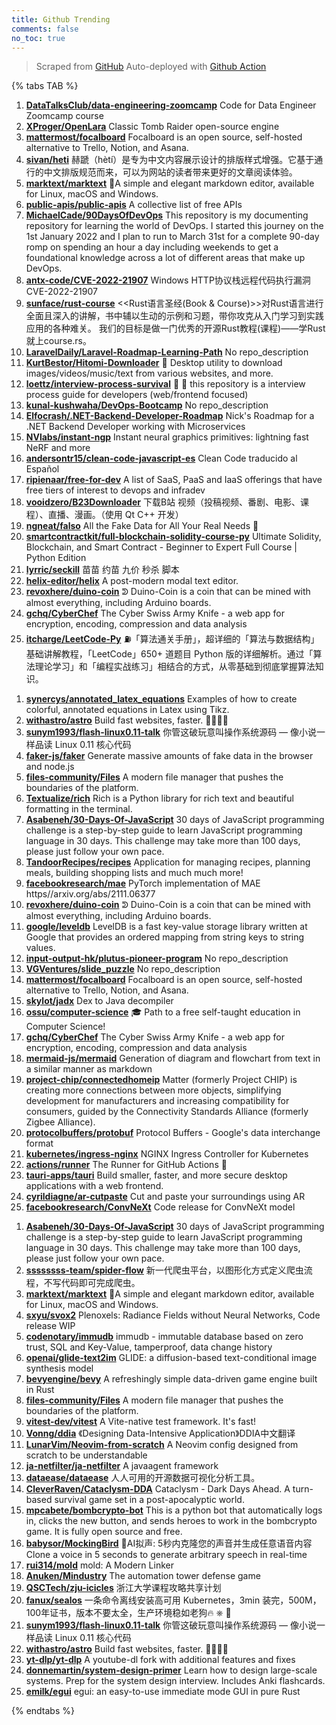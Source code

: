 ```yaml
---
title: Github Trending
comments: false
no_toc: true
---
```


> Scraped from [GitHub](https://github.com/trending)
Auto-deployed with [Github Action](https://docs.github.com/en/actions)

{% tabs TAB %}
<!-- tab Daily -->
1. [**DataTalksClub/data-engineering-zoomcamp**](https://github.com/DataTalksClub/data-engineering-zoomcamp)
Code for Data Engineer Zoomcamp course
2. [**XProger/OpenLara**](https://github.com/XProger/OpenLara)
Classic Tomb Raider open-source engine
3. [**mattermost/focalboard**](https://github.com/mattermost/focalboard)
Focalboard is an open source, self-hosted alternative to Trello, Notion, and Asana.
4. [**sivan/heti**](https://github.com/sivan/heti)
赫蹏（hètí）是专为中文内容展示设计的排版样式增强。它基于通行的中文排版规范而来，可以为网站的读者带来更好的文章阅读体验。
5. [**marktext/marktext**](https://github.com/marktext/marktext)
📝A simple and elegant markdown editor, available for Linux, macOS and Windows.
6. [**public-apis/public-apis**](https://github.com/public-apis/public-apis)
A collective list of free APIs
7. [**MichaelCade/90DaysOfDevOps**](https://github.com/MichaelCade/90DaysOfDevOps)
This repository is my documenting repository for learning the world of DevOps. I started this journey on the 1st January 2022 and I plan to run to March 31st for a complete 90-day romp on spending an hour a day including weekends to get a foundational knowledge across a lot of different areas that make up DevOps.
8. [**antx-code/CVE-2022-21907**](https://github.com/antx-code/CVE-2022-21907)
Windows HTTP协议栈远程代码执行漏洞 CVE-2022-21907
9. [**sunface/rust-course**](https://github.com/sunface/rust-course)
<<Rust语言圣经(Book & Course)>>对Rust语言进行全面且深入的讲解，书中辅以生动的示例和习题，带你攻克从入门学习到实践应用的各种难关。 我们的目标是做一门优秀的开源Rust教程(课程)——学Rust就上course.rs。
10. [**LaravelDaily/Laravel-Roadmap-Learning-Path**](https://github.com/LaravelDaily/Laravel-Roadmap-Learning-Path)
No repo_description
11. [**KurtBestor/Hitomi-Downloader**](https://github.com/KurtBestor/Hitomi-Downloader)
🍰 Desktop utility to download images/videos/music/text from various websites, and more.
12. [**loettz/interview-process-survival**](https://github.com/loettz/interview-process-survival)
🌈 🦄 this repository is a interview process guide for developers (web/frontend focused)
13. [**kunal-kushwaha/DevOps-Bootcamp**](https://github.com/kunal-kushwaha/DevOps-Bootcamp)
No repo_description
14. [**Elfocrash/.NET-Backend-Developer-Roadmap**](https://github.com/Elfocrash/.NET-Backend-Developer-Roadmap)
Nick's Roadmap for a .NET Backend Developer working with Microservices
15. [**NVlabs/instant-ngp**](https://github.com/NVlabs/instant-ngp)
Instant neural graphics primitives: lightning fast NeRF and more
16. [**andersontr15/clean-code-javascript-es**](https://github.com/andersontr15/clean-code-javascript-es)
Clean Code traducido al Español
17. [**ripienaar/free-for-dev**](https://github.com/ripienaar/free-for-dev)
A list of SaaS, PaaS and IaaS offerings that have free tiers of interest to devops and infradev
18. [**vooidzero/B23Downloader**](https://github.com/vooidzero/B23Downloader)
下载B站 视频（投稿视频、番剧、电影、课程）、直播、漫画。（使用 Qt C++ 开发）
19. [**ngneat/falso**](https://github.com/ngneat/falso)
All the Fake Data for All Your Real Needs 🙂
20. [**smartcontractkit/full-blockchain-solidity-course-py**](https://github.com/smartcontractkit/full-blockchain-solidity-course-py)
Ultimate Solidity, Blockchain, and Smart Contract - Beginner to Expert Full Course | Python Edition
21. [**lyrric/seckill**](https://github.com/lyrric/seckill)
苗苗 约苗 九价 秒杀 脚本
22. [**helix-editor/helix**](https://github.com/helix-editor/helix)
A post-modern modal text editor.
23. [**revoxhere/duino-coin**](https://github.com/revoxhere/duino-coin)
ᕲ Duino-Coin is a coin that can be mined with almost everything, including Arduino boards.
24. [**gchq/CyberChef**](https://github.com/gchq/CyberChef)
The Cyber Swiss Army Knife - a web app for encryption, encoding, compression and data analysis
25. [**itcharge/LeetCode-Py**](https://github.com/itcharge/LeetCode-Py)
⛽️「算法通关手册」，超详细的「算法与数据结构」基础讲解教程，「LeetCode」650+ 道题目 Python 版的详细解析。通过「算法理论学习」和「编程实战练习」相结合的方式，从零基础到彻底掌握算法知识。
<!-- endtab -->
<!-- tab Weekly -->
1. [**synercys/annotated_latex_equations**](https://github.com/synercys/annotated_latex_equations)
Examples of how to create colorful, annotated equations in Latex using Tikz.
2. [**withastro/astro**](https://github.com/withastro/astro)
Build fast websites, faster. 🚀🧑‍🚀✨
3. [**sunym1993/flash-linux0.11-talk**](https://github.com/sunym1993/flash-linux0.11-talk)
你管这破玩意叫操作系统源码 — 像小说一样品读 Linux 0.11 核心代码
4. [**faker-js/faker**](https://github.com/faker-js/faker)
Generate massive amounts of fake data in the browser and node.js
5. [**files-community/Files**](https://github.com/files-community/Files)
A modern file manager that pushes the boundaries of the platform.
6. [**Textualize/rich**](https://github.com/Textualize/rich)
Rich is a Python library for rich text and beautiful formatting in the terminal.
7. [**Asabeneh/30-Days-Of-JavaScript**](https://github.com/Asabeneh/30-Days-Of-JavaScript)
30 days of JavaScript programming challenge is a step-by-step guide to learn JavaScript programming language in 30 days. This challenge may take more than 100 days, please just follow your own pace.
8. [**TandoorRecipes/recipes**](https://github.com/TandoorRecipes/recipes)
Application for managing recipes, planning meals, building shopping lists and much much more!
9. [**facebookresearch/mae**](https://github.com/facebookresearch/mae)
PyTorch implementation of MAE https//arxiv.org/abs/2111.06377
10. [**revoxhere/duino-coin**](https://github.com/revoxhere/duino-coin)
ᕲ Duino-Coin is a coin that can be mined with almost everything, including Arduino boards.
11. [**google/leveldb**](https://github.com/google/leveldb)
LevelDB is a fast key-value storage library written at Google that provides an ordered mapping from string keys to string values.
12. [**input-output-hk/plutus-pioneer-program**](https://github.com/input-output-hk/plutus-pioneer-program)
No repo_description
13. [**VGVentures/slide_puzzle**](https://github.com/VGVentures/slide_puzzle)
No repo_description
14. [**mattermost/focalboard**](https://github.com/mattermost/focalboard)
Focalboard is an open source, self-hosted alternative to Trello, Notion, and Asana.
15. [**skylot/jadx**](https://github.com/skylot/jadx)
Dex to Java decompiler
16. [**ossu/computer-science**](https://github.com/ossu/computer-science)
🎓 Path to a free self-taught education in Computer Science!
17. [**gchq/CyberChef**](https://github.com/gchq/CyberChef)
The Cyber Swiss Army Knife - a web app for encryption, encoding, compression and data analysis
18. [**mermaid-js/mermaid**](https://github.com/mermaid-js/mermaid)
Generation of diagram and flowchart from text in a similar manner as markdown
19. [**project-chip/connectedhomeip**](https://github.com/project-chip/connectedhomeip)
Matter (formerly Project CHIP) is creating more connections between more objects, simplifying development for manufacturers and increasing compatibility for consumers, guided by the Connectivity Standards Alliance (formerly Zigbee Alliance).
20. [**protocolbuffers/protobuf**](https://github.com/protocolbuffers/protobuf)
Protocol Buffers - Google's data interchange format
21. [**kubernetes/ingress-nginx**](https://github.com/kubernetes/ingress-nginx)
NGINX Ingress Controller for Kubernetes
22. [**actions/runner**](https://github.com/actions/runner)
The Runner for GitHub Actions 🚀
23. [**tauri-apps/tauri**](https://github.com/tauri-apps/tauri)
Build smaller, faster, and more secure desktop applications with a web frontend.
24. [**cyrildiagne/ar-cutpaste**](https://github.com/cyrildiagne/ar-cutpaste)
Cut and paste your surroundings using AR
25. [**facebookresearch/ConvNeXt**](https://github.com/facebookresearch/ConvNeXt)
Code release for ConvNeXt model
<!-- endtab -->
<!-- tab Monthly -->
1. [**Asabeneh/30-Days-Of-JavaScript**](https://github.com/Asabeneh/30-Days-Of-JavaScript)
30 days of JavaScript programming challenge is a step-by-step guide to learn JavaScript programming language in 30 days. This challenge may take more than 100 days, please just follow your own pace.
2. [**ssssssss-team/spider-flow**](https://github.com/ssssssss-team/spider-flow)
新一代爬虫平台，以图形化方式定义爬虫流程，不写代码即可完成爬虫。
3. [**marktext/marktext**](https://github.com/marktext/marktext)
📝A simple and elegant markdown editor, available for Linux, macOS and Windows.
4. [**sxyu/svox2**](https://github.com/sxyu/svox2)
Plenoxels: Radiance Fields without Neural Networks, Code release WIP
5. [**codenotary/immudb**](https://github.com/codenotary/immudb)
immudb - immutable database based on zero trust, SQL and Key-Value, tamperproof, data change history
6. [**openai/glide-text2im**](https://github.com/openai/glide-text2im)
GLIDE: a diffusion-based text-conditional image synthesis model
7. [**bevyengine/bevy**](https://github.com/bevyengine/bevy)
A refreshingly simple data-driven game engine built in Rust
8. [**files-community/Files**](https://github.com/files-community/Files)
A modern file manager that pushes the boundaries of the platform.
9. [**vitest-dev/vitest**](https://github.com/vitest-dev/vitest)
A Vite-native test framework. It's fast!
10. [**Vonng/ddia**](https://github.com/Vonng/ddia)
《Designing Data-Intensive Application》DDIA中文翻译
11. [**LunarVim/Neovim-from-scratch**](https://github.com/LunarVim/Neovim-from-scratch)
A Neovim config designed from scratch to be understandable
12. [**ja-netfilter/ja-netfilter**](https://github.com/ja-netfilter/ja-netfilter)
A javaagent framework
13. [**dataease/dataease**](https://github.com/dataease/dataease)
人人可用的开源数据可视化分析工具。
14. [**CleverRaven/Cataclysm-DDA**](https://github.com/CleverRaven/Cataclysm-DDA)
Cataclysm - Dark Days Ahead. A turn-based survival game set in a post-apocalyptic world.
15. [**mpcabete/bombcrypto-bot**](https://github.com/mpcabete/bombcrypto-bot)
This is a python bot that automatically logs in, clicks the new button, and sends heroes to work in the bombcrypto game. It is fully open source and free.
16. [**babysor/MockingBird**](https://github.com/babysor/MockingBird)
🚀AI拟声: 5秒内克隆您的声音并生成任意语音内容 Clone a voice in 5 seconds to generate arbitrary speech in real-time
17. [**rui314/mold**](https://github.com/rui314/mold)
mold: A Modern Linker
18. [**Anuken/Mindustry**](https://github.com/Anuken/Mindustry)
The automation tower defense game
19. [**QSCTech/zju-icicles**](https://github.com/QSCTech/zju-icicles)
浙江大学课程攻略共享计划
20. [**fanux/sealos**](https://github.com/fanux/sealos)
一条命令离线安装高可用 Kubernetes，3min 装完，500M，100年证书，版本不要太全，生产环境稳如老狗🔥 ⎈ 🐳
21. [**sunym1993/flash-linux0.11-talk**](https://github.com/sunym1993/flash-linux0.11-talk)
你管这破玩意叫操作系统源码 — 像小说一样品读 Linux 0.11 核心代码
22. [**withastro/astro**](https://github.com/withastro/astro)
Build fast websites, faster. 🚀🧑‍🚀✨
23. [**yt-dlp/yt-dlp**](https://github.com/yt-dlp/yt-dlp)
A youtube-dl fork with additional features and fixes
24. [**donnemartin/system-design-primer**](https://github.com/donnemartin/system-design-primer)
Learn how to design large-scale systems. Prep for the system design interview. Includes Anki flashcards.
25. [**emilk/egui**](https://github.com/emilk/egui)
egui: an easy-to-use immediate mode GUI in pure Rust
<!-- endtab -->
{% endtabs %}
